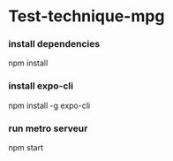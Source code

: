 # Test-technique-mpg

### install dependencies
npm install

### install expo-cli
npm install -g expo-cli

### run metro serveur
npm start
